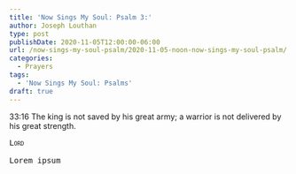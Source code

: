 ```yaml
---
title: 'Now Sings My Soul: Psalm 3:'
author: Joseph Louthan
type: post
publishDate: 2020-11-05T12:00:00-06:00
url: /now-sings-my-soul-psalm/2020-11-05-noon-now-sings-my-soul-psalm/
categories:
  - Prayers
tags:
  - 'Now Sings My Soul: Psalms'
draft: true
---
```

33:16 The king is not saved by his great army; 
      a warrior is not delivered by his great strength.
<pre>
<div style="font-variant: small-caps;">Lord</div>
Lorem ipsum
</pre>
